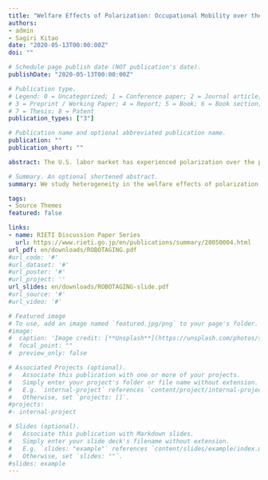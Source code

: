 ```yaml
---
title: "Welfare Effects of Polarization: Occupational Mobility over the Life-cycle"
authors:
- admin  
- Sagiri Kitao
date: "2020-05-13T00:00:00Z"
doi: ""

# Schedule page publish date (NOT publication's date).
publishDate: "2020-05-13T00:00:00Z"

# Publication type.
# Legend: 0 = Uncategorized; 1 = Conference paper; 2 = Journal article;
# 3 = Preprint / Working Paper; 4 = Report; 5 = Book; 6 = Book section;
# 7 = Thesis; 8 = Patent
publication_types: ["3"]

# Publication name and optional abbreviated publication name.
publication: ""
publication_short: ""

abstract: The U.S. labor market has experienced polarization over the past several decades, where employment and wages of middle-class individuals have declined relative to those of low- and high-skill groups. What are the welfare effects of such a structural change? We build an overlapping generations model of individuals who choose consumption, savings, labor supply, and occupations over their life-cycles, and accumulate human capital, as they face uncertainty about labor productivity and longevity as well as the probability of exogenous separation from their current occupations. The model is parameterized to account for life-cycle patterns of occupational distribution and mobility in the early 1980s. We simulate a wage shift as observed in the data during the following decades, investigate individuals' responses, and quantify welfare effects across heterogeneous groups of individuals. Polarization is shown to improve welfare of young individuals that are high-skilled, while it hurts low-skilled individuals across all working ages and especially younger ones. The high-skilled gain is larger for generations entering in later periods, who can fully exploit the rising skill premium. We also evaluate changes in inequality and show how polarization leads to a rise in skill premium, increasing inequality in life-cycle earnings and wealth across individuals.

# Summary. An optional shortened abstract.
summary: We study heterogeneity in the welfare effects of polarization in the US labor market

tags:
- Source Themes
featured: false

links:
- name: RIETI Discussion Paper Series
  url: https://www.rieti.go.jp/en/publications/summary/20050004.html
url_pdf: en/downloads/ROBOTAGING.pdf
#url_code: '#'
#url_dataset: '#'
#url_poster: '#'
#url_project: ''
url_slides: en/downloads/ROBOTAGING-slide.pdf
#url_source: '#'
#url_video: '#'

# Featured image
# To use, add an image named `featured.jpg/png` to your page's folder. 
#image:
#  caption: 'Image credit: [**Unsplash**](https://unsplash.com/photos/s9CC2SKySJM)'
#  focal_point: ""
#  preview_only: false

# Associated Projects (optional).
#   Associate this publication with one or more of your projects.
#   Simply enter your project's folder or file name without extension.
#   E.g. `internal-project` references `content/project/internal-project/index.md`.
#   Otherwise, set `projects: []`.
#projects:
#- internal-project

# Slides (optional).
#   Associate this publication with Markdown slides.
#   Simply enter your slide deck's filename without extension.
#   E.g. `slides: "example"` references `content/slides/example/index.md`.
#   Otherwise, set `slides: ""`.
#slides: example
---
```

